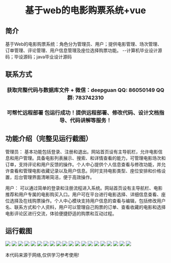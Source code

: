<p><h1 align="center">基于web的电影购票系统+vue</h1></p>

## 简介
基于Web的电影购票系统：角色分为管理员、用户；提供电影管理、场次管理、订单管理、评论管理、用户信息管理及座位选择购票功能。    --计算机毕业设计源码；毕设源码；java毕业设计源码


## 联系方式
<p><h3 align="center">获取完整代码与数据库文件 + 微信：deepguan QQ: 86050149 QQ群: 783742310</h3></p>
<p><h3 align="center">可帮忙远程部署 包运行成功！提供远程部署、修改代码、设计文档指导、代码讲解等服务！</h3></p>

## 功能介绍（完整见运行截图）
管理员： 基本功能包括登录、注册和退出。网站首页设有主导航栏，允许电影信息和用户管理。具备电影列表展示、搜索、和详情查看的能力，可管理电影场次和订单，支持评论和用户反馈的操作。个人中心提供个人信息查看与修改功能，并允许查看和管理电影收藏记录以及用户信息。同时支持电影类型、座位安排和价格设置，后台管理界面清晰简洁，便于高效操作。

用户： 可以通过简单的登录和注册流程进入系统。网站首页设有主导航栏、电影推荐和用户专属的电影购买入口。用户可在平台进行电影选择、详细信息查看、座位选择及在线购票操作。个人中心模块支持用户信息的查看与编辑，包括修改用户名、联系方式和个人资料，用户可以管理自己购票的订单、查看收藏的电影和选择电影评论区进行交流，体验便捷舒适的购票和互动过程。


## 运行截图
![](img/001.jpg)
![](img/002.jpg)
![](img/003.jpg)
![](img/004.jpg)
![](img/005.jpg)
![](img/006.jpg)
![](img/007.jpg)
![](img/008.jpg)
![](img/009.jpg)
![](img/010.jpg)
![](img/011.jpg)
![](img/012.jpg)
![](img/013.jpg)
![](img/014.jpg)
![](img/015.jpg)
![](img/016.jpg)
![](img/017.jpg)
![](img/018.jpg)
![](img/019.jpg)
![](img/020.jpg)

<p>本代码来源于网络,仅供学习参考使用!</p>

